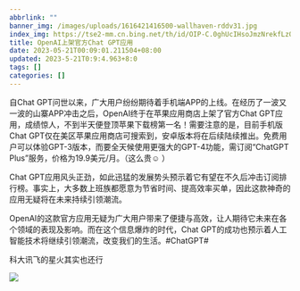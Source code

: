 ```yaml
---
abbrlink: ""
banner_img: /images/uploads/1616421416500-wallhaven-rddv31.jpg
index_img: https://tse2-mm.cn.bing.net/th/id/OIP-C.0ghUcIHsoJmzNrekfLzONgHaE8?pid=ImgDet&rs=1
title: OpenAI上架官方Chat GPT应用
date: 2023-05-21T00:09:01.211504+08:00
updated: 2023-5-21T0:9:4.963+8:0
tags: []
categories: []
---
```

自Chat GPT问世以来，广大用户纷纷期待着手机端APP的上线。在经历了一波又一波的山寨APP冲击之后，OpenAI终于在苹果应用商店上架了官方Chat GPT应用，成绩惊人，不到半天便登顶苹果下载榜第一名！需要注意的是，目前手机版Chat GPT仅在美区苹果应用商店可搜索到，安卓版本将在后续陆续推出。免费用户可以体验GPT-3版本，而要全天候使用更强大的GPT-4功能，需订阅“ChatGPT Plus”服务，价格为19.9美元/月。（这么贵☺ ）

Chat GPT应用风头正劲，如此迅猛的发展势头预示着它有望在不久后冲击订阅排行榜。事实上，大多数上班族都愿意为节省时间、提高效率买单，因此这款神奇的应用无疑将在未来持续引领潮流。

OpenAI的这款官方应用无疑为广大用户带来了便捷与高效，让人期待它未来在各个领域的表现及影响。而在这个信息爆炸的时代，Chat GPT的成功也预示着人工智能技术将继续引领潮流，改变我们的生活。#ChatGPT#

科大讯飞的星火其实也还行

![](https://ts1.cn.mm.bing.net/th/id/R-C.8c47ed97f49ae7b8195ab27d616a809a?rik=ErWH0wlbm5n1Cg&riu=http%3a%2f%2fwww.0-tech.com%2fwp-content%2fuploads%2f2018%2f05%2f%e5%be%ae%e4%bf%a1%e5%9b%be%e7%89%87_20180518171930.png&ehk=gM4dHyta7PkjbVrr005ajIbtAxzSjZIm2aYCFPlQBkM%3d&risl=&pid=ImgRaw&r=0)